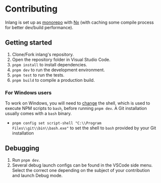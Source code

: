 # Contributing

Inlang is set up as [monorepo](https://monorepo.tools/) with [Nx](https://nx.dev/) (with caching some compile process for better dev/build performance).

## Getting started

1. Clone/Fork inlang's repository.
2. Open the repository folder in Visual Studio Code.
3. `pnpm install` to install dependencies.
4. `pnpm dev` to run the development environment.
5. `pnpm test` to run the tests.
6. `pnpm build` to compile a production build.

### For Windows users

To work on Windows, you will need to [change](https://pnpm.io/cli/run#script-shell) the shell, which is used to execute NPM scripts to `bash`, before running `pnpm dev`. A Git installation usually comes with a `bash` binary.

- `pnpm config set script-shell "C:\\Program Files\\git\\bin\\bash.exe"` to set the shell to `bash` provided by your Git installation

## Debugging

1. Run `pnpm dev`.
2. Several debug launch configs can be found in the VSCode side menu. Select the correct one depending on the subject of your contribution and launch Debug mode.

